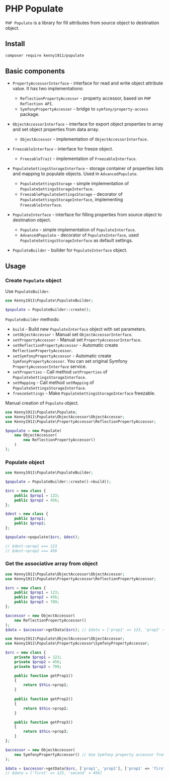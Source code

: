 # PHP Populate

`PHP Populate` is a library for fill attributes from source object to destination object.

## Install

```bash
composer require kenny1911/populate
```

## Basic components

- `PropertyAccessorInterface` - interface for read and write object attribute value. It has two implementations:
  - `ReflectionPropertyAccessor` - property accessor, based on `PHP Reflection API`.
  - `SymfonyPropertyAccessor` - bridge to `symfony/property-access` package.

- `ObjectAccessorInterface` - interface for export object properties to array and set object properties from data array.
  - `ObjectAccessor` - implementation of `ObjectAccessorInterface`.

- `FreezableInterface` - interface for freeze object.
  - `FreezableTrait` - implementation of `FreezableInterface`.

- `PopulateSettingsStorageInterface` - storage container of properties lists and mapping to populate objects. Used in
`AdvancedPopulate`.
  - `PopulateSettingsStorage` - simple implementation of `PopulateSettingsStorageInterface`.
  - `FreezablePopulateSettingsStorage` - decorator of `PopulateSettingsStorageInterface`, implementing
  `FreezableInterface`.

- `PopulateInterface` - interface for filling properties from source object to destination object.
  - `Populate` - simple implementation of `PopulateInterface`.
  - `AdvancedPopulate` - decorator of `PopulateInterface`, used `PopulateSettingsStorageInterface` as default settings.

- `PopulateBuilder` - builder for `PopulateInterface` object.

## Usage

### Create `Populate` object

Use `PopulateBuilder`.

```php
use Kenny1911\Populate\PopulateBuilder;

$populate = PopulateBuilder::create();
```

`PopulateBuilder` methods:

- `build` - Build new `PopulateInterface` object with set parameters.
- `setObjectAccessor` - Manual set `ObjectAccessorInterface`.
- `setPropertyAccessor` - Manual set `PropertyAccessorInterface`.
- `setReflectionPropertyAccessor` - Automatic create `ReflectionPropertyAccessor`.
- `setSymfonyPropertyAccessor` - Automatic create `SymfonyPropertyAccessor`. You can set original Symfony
`PropertyAccessorInterface` service.
- `setProperties` - Call method `setProperties` of `PopulateSettingsStorageInterface`.
- `setMapping` - Call method `setMapping` of `PopulateSettingsStorageInterface`.
- `freezeSettings` - Make `PopulateSettingsStorageInterface` freezable.

Manual creation of `Populate` object.

```php
use Kenny1911\Populate\Populate;
use Kenny1911\Populate\ObjectAccessor\ObjectAccessor;
use Kenny1911\Populate\PropertyAccessor\ReflectionPropertyAccessor;

$populate = new Populate(
    new ObjectAccessor(
        new ReflectionPropertyAccessor()
    )
);
```

### Populate object

```php
use Kenny1911\Populate\PopulateBuilder;

$populate = PopulateBuilder::create()->build();

$src = new class {
    public $prop1 = 123;
    public $prop2 = 456;
};

$dest = new class {
    public $prop1;
    public $prop2;
};

$populate->populate($src, $dest);

// $dest->prop1 === 123
// $dest->prop2 === 456
````

### Get the associative array from object

```php
use Kenny1911\Populate\ObjectAccessor\ObjectAccessor;
use Kenny1911\Populate\PropertyAccessor\ReflectionPropertyAccessor;

$src = new class {
    public $prop1 = 123;
    public $prop2 = 456;
    public $prop3 = 789;
};

$accessor = new ObjectAccessor(
    new ReflectionPropertyAccessor()
);
$data = $accessor->getData($src); // $data = ['prop1' => 123, 'prop2' => 456, 'prop3' => 789]
```

```php
use Kenny1911\Populate\ObjectAccessor\ObjectAccessor;
use Kenny1911\Populate\PropertyAccessor\SymfonyPropertyAccessor;

$src = new class {
    private $prop1 = 123;
    private $prop2 = 456;
    private $prop3 = 789;

    public function getProp1()
    {
        return $this->prop1;
    }
    
    public function getProp2()
    {
        return $this->prop2;
    }

    public function getProp3()
    {
        return $this->prop3;
    }
};

$accessor = new ObjectAccessor(
    new SymfonyPropertyAccessor() // Use Symfony property accessor from `symfony/property-access` package
);

$data = $accessor->getData($src, ['prop1', 'prop2'], ['prop1' => 'first', 'prop2' => 'second']);
// $data = ['first' => 123, 'second' = 456]

```
